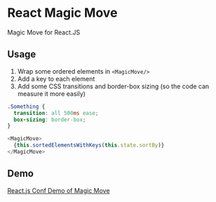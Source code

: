 React Magic Move
================

Magic Move for React.JS

Usage
-----

1. Wrap some ordered elements in `<MagicMove/>`
2. Add a key to each element
3. Add some CSS transitions and border-box sizing (so the code can
   measure it more easily)

```css
.Something {
  transition: all 500ms ease;
  box-sizing: border-box;
}
```

```js
<MagicMove>
  {this.sortedElementsWithKeys(this.state.sortBy)}
</MagicMove>
```

Demo
-----

[React.js Conf Demo of Magic Move](https://www.youtube.com/watch?v=z5e7kWSHWTg#t=424)

